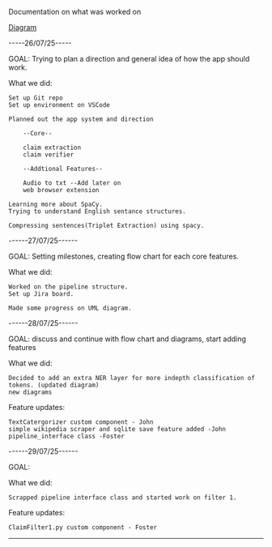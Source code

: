 Documentation on what was worked on

[Diagram](https://lucid.app/lucidspark/2ff52c50-2500-4ee2-a7dd-ebf1d90b84be/edit?viewport_loc=-851%2C-3577%2C5191%2C2639%2C0_0&invitationId=inv_b17be3f2-adcc-492d-a712-b17c2a8c2aa1)

-----26/07/25-----

GOAL: Trying to plan a direction and general idea of how the app should work.

What we did:

    Set up Git repo
    Set up environment on VSCode

    Planned out the app system and direction

        --Core--

        claim extraction
        claim verifier

        --Addtional Features--

        Audio to txt --Add later on
        web browser extension

    Learning more about SpaCy.
    Trying to understand English sentance structures.

    Compressing sentences(Triplet Extraction) using spacy.

------27/07/25------

GOAL: Setting milestones, creating flow chart for each core features.

What we did:

    Worked on the pipeline structure.
    Set up Jira board.

    Made some progress on UML diagram.

------28/07/25------

GOAL: discuss and continue with flow chart and diagrams, start adding features

What we did:

    Decided to add an extra NER layer for more indepth classification of tokens. (updated diagram)
    new diagrams

Feature updates:

    TextCatergorizer custom component - John
    simple wikipedia scraper and sqlite save feature added -John
    pipeline_interface class -Foster

------29/07/25------

GOAL:

What we did:

    Scrapped pipeline interface class and started work on filter 1.

Feature updates:

    ClaimFilter1.py custom component - Foster

---
